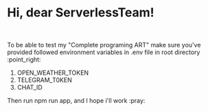 <h1>
Hi, dear ServerlessTeam!
</h1>
<br/>
<p>
To be able to test my "Complete programing ART" make sure you've provided followed environment variables in .env file in root directory :point_right:
</p>

1) OPEN_WEATHER_TOKEN
2) TELEGRAM_T0KEN
3) CHAT_ID

<p>
Then run npm run app, and I hope i'll work :pray:
</p>